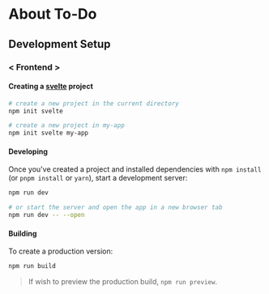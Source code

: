 # About To-Do

## Development Setup

### < Frontend >

#### Creating a [svelte](https://github.com/sveltejs/kit/tree/master/packages/create-svelte) project

```bash
# create a new project in the current directory
npm init svelte

# create a new project in my-app
npm init svelte my-app
```
#### Developing

Once you've created a project and installed dependencies with `npm install` (or `pnpm install` or `yarn`), start a development server:

```bash
npm run dev

# or start the server and open the app in a new browser tab
npm run dev -- --open
```
#### Building

To create a production version:

```bash
npm run build
```

> If wish to preview the production build, `npm run preview`.


